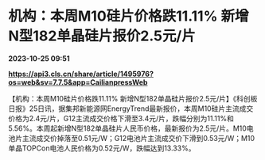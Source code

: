 # 机构：本周M10硅片价格跌11.11% 新增N型182单晶硅片报价2.5元/片

**2023-10-25 09:51**

**https://api3.cls.cn/share/article/1495976?os=web&sv=7.7.5&app=CailianpressWeb**

【机构：本周M10硅片价格跌11.11% 新增N型182单晶硅片报价2.5元/片】《科创板日报》25日讯，据集邦新能源网EnergyTrend最新报价，本周M10硅片主流成交价格为2.4元/片，G12主流成交价格下滑至3.4元/片，跌幅分别为11.11%和5.56%。本周起新增N型182单晶硅片人民币价格，最新报价为2.5元/片。M10电池片主流成交价掉落至0.51元/W；G12电池片主流成交价下滑到0.53元/W；M10单晶TOPCon电池人民价格为0.52元/W，跌幅达到13.33%。